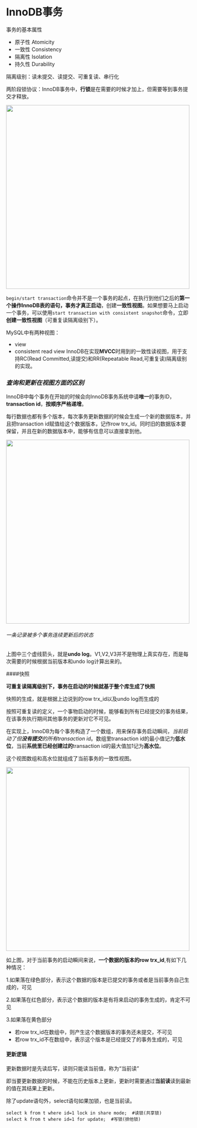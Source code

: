 # InnoDB事务

事务的基本属性

* 原子性 Atomicity
* 一致性 Consistency
* 隔离性 Isolation
* 持久性 Durability

隔离级别：读未提交、读提交、可重复读、串行化

两阶段锁协议：InnoDB事务中，**行锁**是在需要的时候才加上，但需要等到事务提交才释放。

<img src="https://static001.geekbang.org/resource/image/82/d6/823acf76e53c0bdba7beab45e72e90d6.png" width=500/>

`begin/start transaction`命令并不是一个事务的起点，在执行到他们之后的**第一个操作InnoDB表的语句，事务才真正启动**，创建**一致性视图**。如果想要马上启动一个事务，可以使用`start transaction with consistent snapshot`命令，立即**创建一致性视图**（可重复读隔离级别下）。

MySQL中有两种视图：

* view 
* consistent read view   InnoDB在实现**MVCC**时用到的一致性读视图，用于支持RC(Read Committed,读提交)和RR(Repeatable Read,可重复读)隔离级别的实现。

### *查询和更新在视图方面的区别*

InnoDB中每个事务在开始的时候会向InnoDB事务系统申请**唯一**的事务ID，**transaction id**，**按顺序严格递增**。

每行数据也都有多个版本，每次事务更新数据的时候会生成一个新的数据版本，并且把transaction id赋值给这个数据版本，记作row trx_id。同时旧的数据版本要保留，并且在新的数据版本中，能够有信息可以直接拿到他。

<img src="https://static001.geekbang.org/resource/image/68/ed/68d08d277a6f7926a41cc5541d3dfced.png" width="500"/>

###### 																															一条记录被多个事务连续更新后的状态

上图中三个虚线箭头，就是**undo log**。V1,V2,V3并不是物理上真实存在，而是每次需要的时候根据当前版本和undo log计算出来的。

####快照

**可重复读隔离级别下，事务在启动的时候就基于整个库生成了快照**

快照的生成，就是根据上边说到的row trx_id以及undo log而生成的

按照可重复读的定义，一个事物启动的时候，能够看到所有已经提交的事务结果，在该事务执行期间其他事务的更新对它不可见。



在实现上，InnoDB为每个事务构造了一个数组，用来保存事务启动瞬间，*当前启动了但**没有提交**的所有transaction id*。数组里transaction id的最小值记为**低水位**，当前**系统里已经创建过的**transaction id的最大值加1记为**高水位**。

这个视图数组和高水位就组成了当前事务的一致性视图。

<img src="https://static001.geekbang.org/resource/image/88/5e/882114aaf55861832b4270d44507695e.png" width="500"/>

如上图，对于当前事务的启动瞬间来说，**一个数据的版本的row trx_id**,有如下几种情况：

1.如果落在绿色部分，表示这个数据的版本是已提交的事务或者是当前事务自己生成的，可见

2.如果落在红色部分，表示这个数据的版本是有将来启动的事务生成的，肯定不可见

3.如果落在黄色部分

* 若row trx_id在数组中，则产生这个数据版本的事务还未提交，不可见
* 若row trx_id不在数组中，表示这个版本是已经提交了的事务生成的，可见



#### 更新逻辑

更新数据时是先读后写，读则只能读当前值，称为“当前读”

即当要更新数据的时候，不能在历史版本上更新，更新时需要通过**当前读**读到最新的值在其结果上更新。

除了update语句外，select语句如果加锁，也是当前读。

```mysql
select k from t where id=1 lock in share mode;  #读锁(共享锁)
select k from t where id=1 for update;  #写锁(排他锁)
```





